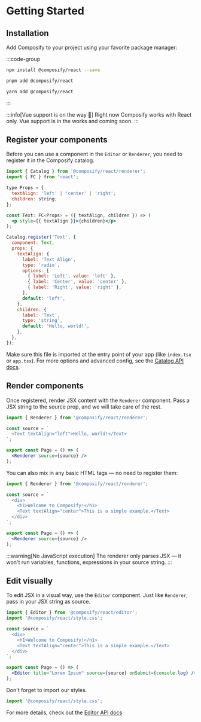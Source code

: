 # Getting Started

## Installation

Add Composify to your project using your favorite package manager:

:::code-group
```bash [npm]
npm install @composify/react --save
```

```bash [pnpm]
pnpm add @composify/react
```

```bash [yarn]
yarn add @composify/react
```
:::

:::info[Vue support is on the way 🚀]
Right now Composify works with React only. Vue support is in the works and coming soon.
:::

## Register your components

Before you can use a component in the `Editor` or `Renderer`, you need to register it in the Composify catalog.

```jsx [catalog.tsx]
import { Catalog } from '@composify/react/renderer';
import { FC } from 'react';

type Props = {
  textAlign: 'left' | 'center' | 'right';
  children: string;
};

const Text: FC<Props> = ({ textAlign, children }) => (
  <p style={{ textAlign }}>{children}</p>
);

Catalog.register('Text', {
  component: Text,
  props: {
    textAlign: {
      label: 'Text Align',
      type: 'radio',
      options: [
        { label: 'Left', value: 'left' },
        { label: 'Center', value: 'center' },
        { label: 'Right', value: 'right' },
      ],
      default: 'left',
    },
    children: {
      label: 'Text',
      type: 'string',
      default: 'Hello, world!',
    },
  },
});
```

Make sure this file is imported at the entry point of your app (like `index.tsx` or `app.tsx`). For more options and advanced config, see the [Catalog API docs](/docs/api/catalog).

## Render components

Once registered, render JSX content with the `Renderer` component. Pass a JSX string to the source prop, and we will take care of the rest.

```jsx [page.tsx]
import { Renderer } from '@composify/react/renderer';

const source = `
  <Text textAlign="left">Hello, world!</Text>
`;

export const Page = () => (
  <Renderer source={source} />
);
```

You can also mix in any basic HTML tags — no need to register them:

```jsx [page.tsx]
import { Renderer } from '@composify/react/renderer';

const source = `
  <div>
    <h1>Welcome to Composify!</h1>
    <Text textAlign="center">This is a simple example.</Text>
  </div>
`;

export const Page = () => (
  <Renderer source={source} />
);
```

:::warning[No JavaScript execution]
The renderer only parses JSX — it won't run variables, functions, expressions in your source string.
:::

## Edit visually

To edit JSX in a visual way, use the `Editor` component. Just like `Renderer`, pass in your JSX string as source.

```jsx [editor.tsx]
import { Editor } from '@composify/react/editor';
import '@composify/react/style.css';

const source = `
  <div>
    <h1>Welcome to Composify!</h1>
    <Text textAlign="center">This is a simple example.</Text>
  </div>
`;

export const Page = () => (
  <Editor title="Lorem Ipsum" source={source} onSubmit={console.log} />
);
```

Don't forget to import our styles.

```jsx [editor.tsx]
import '@composify/react/style.css';
```

For more details, check out the [Editor API docs](/docs/api/editor)
